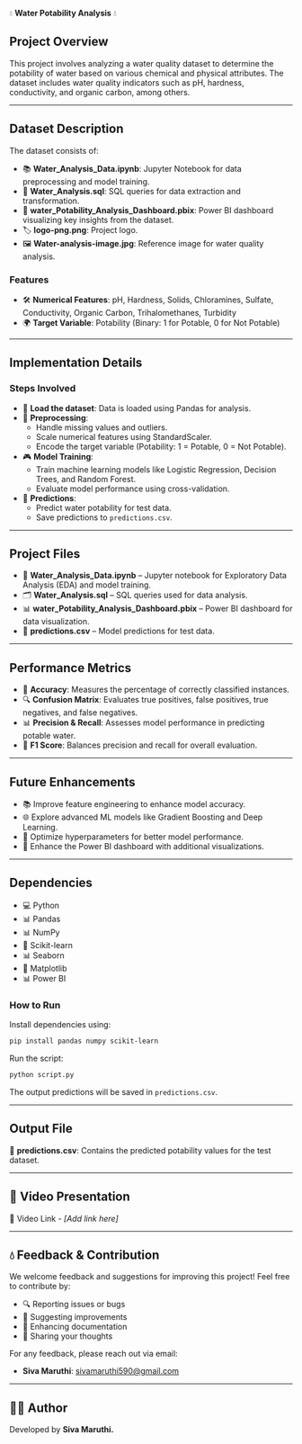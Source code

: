 💧 **Water Potability Analysis** 💧

## **Project Overview**

This project involves analyzing a water quality dataset to determine the potability of water based on various chemical and physical attributes. The dataset includes water quality indicators such as pH, hardness, conductivity, and organic carbon, among others.

---

## **Dataset Description**

The dataset consists of:

- 📚 **Water\_Analysis\_Data.ipynb**: Jupyter Notebook for data preprocessing and model training.
- 📝 **Water\_Analysis.sql**: SQL queries for data extraction and transformation.
- 🎨 **water\_Potability\_Analysis\_Dashboard.pbix**: Power BI dashboard visualizing key insights from the dataset.
- 🏷️ **logo-png.png**: Project logo.
- 🖼 **Water-analysis-image.jpg**: Reference image for water quality analysis.

### **Features**

- 🛠️ **Numerical Features**: pH, Hardness, Solids, Chloramines, Sulfate, Conductivity, Organic Carbon, Trihalomethanes, Turbidity
- 🌍 **Target Variable**: Potability (Binary: 1 for Potable, 0 for Not Potable)

---

## **Implementation Details**

### **Steps Involved**

- 💽 **Load the dataset**: Data is loaded using Pandas for analysis.
- 🔄 **Preprocessing**:
  - Handle missing values and outliers.
  - Scale numerical features using StandardScaler.
  - Encode the target variable (Potability: 1 = Potable, 0 = Not Potable).
- 🎮 **Model Training**:
  - Train machine learning models like Logistic Regression, Decision Trees, and Random Forest.
  - Evaluate model performance using cross-validation.
- 📝 **Predictions**:
  - Predict water potability for test data.
  - Save predictions to `predictions.csv`.

---

## **Project Files**

- 📂 **Water\_Analysis\_Data.ipynb** – Jupyter notebook for Exploratory Data Analysis (EDA) and model training.
- 🗂 **Water\_Analysis.sql** – SQL queries used for data analysis.
- 📊 **water\_Potability\_Analysis\_Dashboard.pbix** – Power BI dashboard for data visualization.
- 📄 **predictions.csv** – Model predictions for test data.

---

## **Performance Metrics**

- 🎨 **Accuracy**: Measures the percentage of correctly classified instances.
- 🔍 **Confusion Matrix**: Evaluates true positives, false positives, true negatives, and false negatives.
- 📊 **Precision & Recall**: Assesses model performance in predicting potable water.
- 🔢 **F1 Score**: Balances precision and recall for overall evaluation.

---

## **Future Enhancements**

- 📚 Improve feature engineering to enhance model accuracy.
- 🌐 Explore advanced ML models like Gradient Boosting and Deep Learning.
- 🔄 Optimize hyperparameters for better model performance.
- 🎨 Enhance the Power BI dashboard with additional visualizations.

---

## **Dependencies**

- 💻 Python
- 📊 Pandas
- 📊 NumPy
- 🔄 Scikit-learn
- 📊 Seaborn
- 🎨 Matplotlib
- 📊 Power BI

### **How to Run**

Install dependencies using:

```bash
pip install pandas numpy scikit-learn
```

Run the script:

```bash
python script.py
```

The output predictions will be saved in `predictions.csv`.

---

## **Output File**

📝 **predictions.csv**: Contains the predicted potability values for the test dataset.

---

## **🎥 Video Presentation**

🎥 Video Link - *[Add link here]*

---

## **💧 Feedback & Contribution**

We welcome feedback and suggestions for improving this project! Feel free to contribute by:

- 🔍 Reporting issues or bugs
- 🌟 Suggesting improvements
- 📝 Enhancing documentation
- 💬 Sharing your thoughts

For any feedback, please reach out via email:

- **Siva Maruthi**: [sivamaruthi590@gmail.com](mailto\:sivamaruthi590@gmail.com)

---

## **👨‍🎓 Author**

Developed by **Siva Maruthi.**


